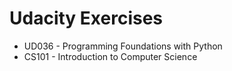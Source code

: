 # Udacity Exercises

* UD036 - Programming Foundations with Python
* CS101 - Introduction to Computer Science
